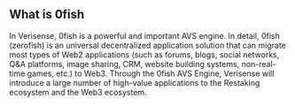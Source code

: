 
## What is 0fish

In Verisense, 0fish is a powerful and important AVS engine. In detail, 0fish (zerofish) is an universal decentralized application solution that can migrate most types of Web2 applications (such as forums, blogs, social networks, Q&A platforms, image sharing, CRM, website building systems, non-real-time games, etc.) to Web3. Through the 0fish AVS Engine, Verisense will introduce a large number of high-value applications to the Restaking ecosystem and the Web3 ecosystem.
